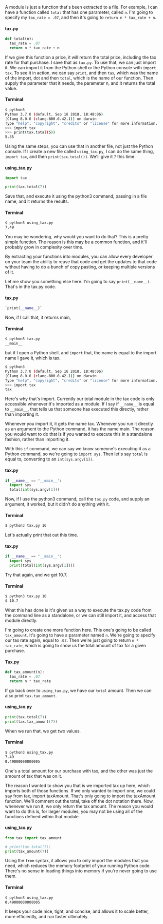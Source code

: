 A module is just a function that's been extracted to a file. For example, I can have a function called `total` that has one parameter, called `n`. I'm going to specify my `tax_rate = .07`, and then it's going to `return n * tax_rate + n`.

#### tax.py
```python
def total(n):
  tax_rate = .07
  return n * tax_rate + n
```

If we give this function a price, it will return the total price, including the tax rate for that purchase. I save that as `tax.py`. To use that, we can just import it. We can import it from the Python shell or the Python console with `import tax`. To see it in action, we can say `print`, and then `tax`, which was the name of the import, dot and then `total`, which is the name of our function. Then supply the parameter that it needs, the parameter n, and it returns the total value.

#### Terminal
```bash
$ python3
Python 3.7.0 (default, Sep 18 2018, 18:48:06) 
[Clang 8.0.0 (clang-800.0.42.1)] on darwin
Type "help", "copyright", "credits" or "license" for more information.
>>> import tax
>>> print(tax.total(5))
5.35
```

Using the same steps, you can use that in another file, not just the Python console. If I create a new file called `using_tax.py`, I can do the same thing, `import tax`, and then `print(tax.total())`. We'll give it `7` this time.

#### using_tax.py
```python
import tax 

print(tax.total(7))
```

Save that, and execute it using the python3 command, passing in a file name, and it returns the results. 

#### Terminal
```bash
$ python3 using_tax.py
7.49
```

You may be wondering, why would you want to do that? This is a pretty simple function. The reason is this may be a common function, and it'll probably grow in complexity over time.

By extracting your functions into modules, you can allow every developer on your team the ability to reuse that code and get the updates to that code without having to do a bunch of copy pasting, or keeping multiple versions of it.

Let me show you something else here. I'm going to say `print(__name__)`. That's in the tax.py code. 

#### tax.py
```python
`print(__name__)`
```

Now, if I call that, it returns main, 

#### Terminal
```bash
$ python3 tax.py
__main__
```

but if I open a Python shell, and `import` that, the name is equal to the import name I gave it, which is tax.

```bash
$ python3
Python 3.7.0 (default, Sep 18 2018, 18:48:06) 
[Clang 8.0.0 (clang-800.0.42.1)] on darwin
Type "help", "copyright", "credits" or "license" for more information.
>>> import tax
tax
```

Here's why that's import. Currently our total module in the tax code is only accessible whenever it's imported as a module. If I say if `__name__` is equal to `__main__`, that tells us that someone has executed this directly, rather than importing it.

Whenever you import it, it gets the name tax. Whenever you run it directly as an argument to the Python command, it has the name main. The reason you would want to do that is if you wanted to execute this in a standalone fashion, rather than importing it.

With this `if` command, we can say we know someone's executing it as a Python command, so we're going to `import sys`. Then let's say `total` is equal to, converting to an `int(sys.argv[1])`. 

#### tax.py
```python
if __name__ == "__main__":
  import sys
  total(int(sys.argv[1]))
```

Now, if I use the python3 command, call the `tax.py` code, and supply an argument, it worked, but it didn't do anything with it.

#### Terminal
```bash
$ python3 tax.py 10
```

Let's actually print that out this time. 

#### tax.py
```python
if __name__ == "__main__":
  import sys
  print(total(int(sys.argv[1])))
```

Try that again, and we get 10.7. 

#### Terminal
```bash
$ python3 tax.py 10
$ 10.7
```

What this has done is it's given us a way to execute the tax.py code from the command line as a standalone, or we can still import it, and access that module directly.

I'm going to create one more function here. This one's going to be called `tax_amount`. It's going to have a parameter named `n`. We're going to specify our tax rate again, equal to `.07`. Then we're just going to return `n * tax_rate`, which is going to show us the total amount of tax for a given purchase.

#### Tax.py
```python
def tax_amount(n):
  tax_rate = .07
  return n * tax_rate
```

If go back over to `using_tax.py`, we have our `total` amount. Then we can also print `tax.tax_amount`. 

#### using_tax.py
```python
print(tax.total(7))
print(tax.tax_amount(7))
```

When we run that, we get two values. 

#### Terminal
```bash
$ python3 using_tax.py 
7.49
0.49000000000005
```

One's a total amount for our purchase with tax, and the other was just the amount of tax that was on it.

The reason I wanted to show you that is we imported tax up here, which imports both of those functions. If we only wanted to import one, we could say from tax, import taxAmount. That's only going to import the taxAmount function. We'll comment out the total, take off the dot notation there. Now, whenever we run it, we only return the tax amount. The reason you would want to do this is, for larger modules, you may not be using all of the functions defined within that module.

#### using_tax.py
```python
from tax import tax_amount

# print(tax.total(7))
print(tax_amount(7))
```

Using the `from` syntax, it allows you to only import the modules that you need, which reduces the memory footprint of your running Python code. There's no sense in loading things into memory if you're never going to use them.

#### Terminal
```bash
$ python3 using_tax.py
0.49000000000005
```

It keeps your code nice, tight, and concise, and allows it to scale better, more efficiently, and run faster ultimately.


